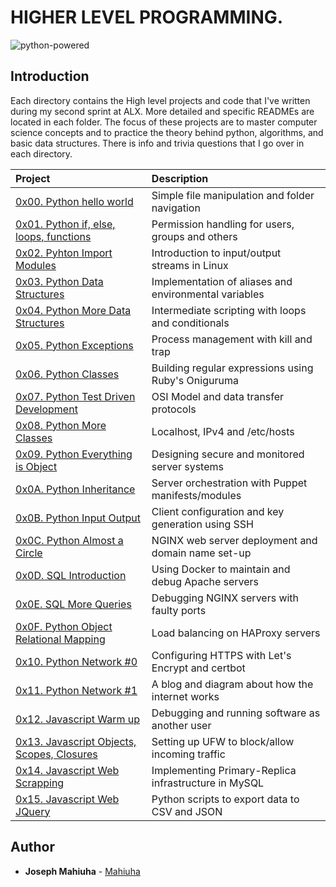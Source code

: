 # HIGHER LEVEL PROGRAMMING.

![python-powered](https://user-images.githubusercontent.com/35099243/132401902-fe845862-b655-4564-aa00-f2c9a2a5aeaa.gif)

## Introduction

Each directory contains the High level projects and code that I've written during my second sprint at ALX. More detailed and specific READMEs are located in each folder. The focus of these projects are to master computer science concepts and to practice the theory behind python, algorithms, and basic data structures. There is info and trivia questions that I go over in each directory.

| Project | Description |
| :--- | :---|
| [0x00. Python hello world ](./0x00-python-hello_world) | Simple file manipulation and folder navigation |
| [0x01. Python if, else, loops, functions ](./0x01-python-if_else_loops_functions) | Permission handling for users, groups and others |
| [0x02. Pyhton Import Modules ](./0x02-python-import_modules) | Introduction to input/output streams in Linux |
| [0x03. Python Data Structures ](./0x03-python-data_structures) | Implementation of aliases and environmental variables |
| [0x04. Python More Data Structures ](./0x04-python-more_data_structures) | Intermediate scripting with loops and conditionals |
| [0x05. Python Exceptions ](./0x05-python-exceptions) | Process management with kill and trap |
| [0x06. Python Classes ](./0x06-python-classes) | Building regular expressions using Ruby's Oniguruma |
| [0x07. Python Test Driven Development ](./0x07-python-test_driven_development) | OSI Model and data transfer protocols |
| [0x08. Python More Classes ](./0x08-python-more_classes) | Localhost, IPv4 and /etc/hosts |
| [0x09. Python Everything is Object ](./0x09-python-everything_is_object) | Designing secure and monitored server systems |
| [0x0A. Python Inheritance ](./0x0A-python-inheritance) | Server orchestration with Puppet manifests/modules |
| [0x0B. Python Input Output ](./0x0B-python-input_output) | Client configuration and key generation using SSH |
| [0x0C. Python Almost a Circle ](./0x0C-python-almost_a_circle) | NGINX web server deployment and domain name set-up |
| [0x0D. SQL Introduction ](./0x0D-SQL_introduction) | Using Docker to maintain and debug Apache servers |
| [0x0E. SQL More Queries ](./0x0E-SQL_more_queries) | Debugging NGINX servers with faulty ports |
| [0x0F. Python Object Relational Mapping ](./0x0F-python-object_relational_mapping) | Load balancing on HAProxy servers |
| [0x10. Python Network #0 ](./0x10-python-network_0) | Configuring HTTPS with Let's Encrypt and certbot |
| [0x11. Python Network #1 ](./0x11-python-network_1) | A blog and diagram about how the internet works |
| [0x12. Javascript Warm up ](./0x12-javascript-warm_up) | Debugging and running software as another user |
| [0x13. Javascript Objects, Scopes, Closures ](./0x13-javascript_objects_scopes_closures) | Setting up UFW to block/allow incoming traffic |
| [0x14. Javascript Web Scrapping ](./0x14-javascript-web_scraping) | Implementing Primary-Replica infrastructure in MySQL |
| [0x15. Javascript Web JQuery ](./0x15-javascript-web_jquery) | Python scripts to export data to CSV and JSON |

## Author

- **Joseph Mahiuha** - [Mahiuha](https:///github.com/Mahiuha)
